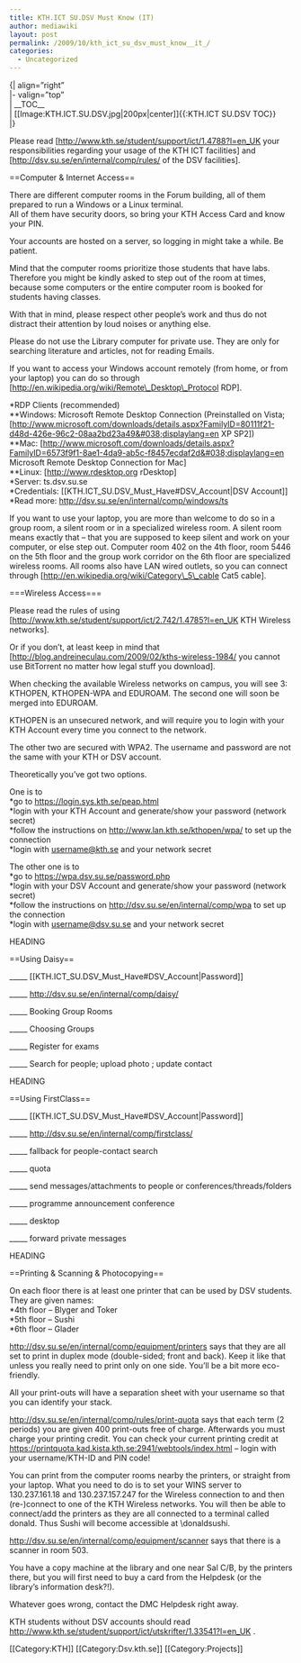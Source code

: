 ```yaml
---
title: KTH.ICT SU.DSV Must Know (IT)
author: mediawiki
layout: post
permalink: /2009/10/kth_ict_su_dsv_must_know__it_/
categories:
  - Uncategorized
---
```

{| align=&#8221;right&#8221;  
|- valign=&#8221;top&#8221;  
| \_\_TOC\_\_  
| [[Image:KTH.ICT.SU.DSV.jpg|200px|center]]{{:KTH.ICT SU.DSV TOC}}  
|}

Please read [http://www.kth.se/student/support/ict/1.4788?l=en_UK your responsibilities regarding your usage of the KTH ICT facilities] and [http://dsv.su.se/en/internal/comp/rules/ of the DSV facilities].

==Computer &#038; Internet Access==

There are different computer rooms in the Forum building, all of them prepared to run a Windows or a Linux terminal.  
All of them have security doors, so bring your KTH Access Card and know your PIN.

Your accounts are hosted on a server, so logging in might take a while. Be patient.

Mind that the computer rooms prioritize those students that have labs. Therefore you might be kindly asked to step out of the room at times, because some computers or the entire computer room is booked for students having classes.

With that in mind, please respect other people&#8217;s work and thus do not distract their attention by loud noises or anything else.

Please do not use the Library computer for private use. They are only for searching literature and articles, not for reading Emails.

If you want to access your Windows account remotely (from home, or from your laptop) you can do so through [http://en.wikipedia.org/wiki/Remote\_Desktop\_Protocol RDP].

*RDP Clients (recommended)  
**Windows: Microsoft Remote Desktop Connection (Preinstalled on Vista; [http://www.microsoft.com/downloads/details.aspx?FamilyID=80111f21-d48d-426e-96c2-08aa2bd23a49&#038;displaylang=en XP SP2])  
**Mac: [http://www.microsoft.com/downloads/details.aspx?FamilyID=6573f9f1-8ae1-4da9-ab5c-f8457ecdaf2d&#038;displaylang=en Microsoft Remote Desktop Connection for Mac]  
**Linux: [http://www.rdesktop.org rDesktop]  
*Server: ts.dsv.su.se  
*Credentials: [[KTH.ICT\_SU.DSV\_Must\_Have#DSV\_Account|DSV Account]]  
*Read more: http://dsv.su.se/en/internal/comp/windows/ts

If you want to use your laptop, you are more than welcome to do so in a group room, a silent room or in a specialized wireless room. A silent room means exactly that &#8211; that you are supposed to keep silent and work on your computer, or else step out. Computer room 402 on the 4th floor, room 5446 on the 5th floor and the group work corridor on the 6th floor are specialized wireless rooms. All rooms also have LAN wired outlets, so you can connect through [http://en.wikipedia.org/wiki/Category\_5\_cable Cat5 cable].

===Wireless Access===

Please read the rules of using [http://www.kth.se/student/support/ict/2.742/1.4785?l=en_UK KTH Wireless networks].

Or if you don&#8217;t, at least keep in mind that [http://blog.andreineculau.com/2009/02/kths-wireless-1984/ you cannot use BitTorrent no matter how legal stuff you download].

When checking the available Wireless networks on campus, you will see 3: KTHOPEN, KTHOPEN-WPA and EDUROAM. The second one will soon be merged into EDUROAM.

KTHOPEN is an unsecured network, and will require you to login with your KTH Account every time you connect to the network.

The other two are secured with WPA2. The username and password are not the same with your KTH or DSV account.

Theoretically you&#8217;ve got two options.

One is to  
*go to https://login.sys.kth.se/peap.html  
*login with your KTH Account and generate/show your password (network secret)  
*follow the instructions on http://www.lan.kth.se/kthopen/wpa/ to set up the connection  
*login with username@kth.se and your network secret

The other one is to  
*go to https://wpa.dsv.su.se/password.php  
*login with your DSV Account and generate/show your password (network secret)  
*follow the instructions on http://dsv.su.se/en/internal/comp/wpa to set up the connection  
*login with username@dsv.su.se and your network secret

<google>HEADING</google>

==Using Daisy==

\_____ [[KTH.ICT\_SU.DSV\_Must\_Have#DSV\_Account|Password]]

\_____ http://dsv.su.se/en/internal/comp/daisy/

\_____ Booking Group Rooms

\_____ Choosing Groups

\_____ Register for exams

\_____ Search for people; upload photo ; update contact

<google>HEADING</google>

==Using FirstClass==

\_____ [[KTH.ICT\_SU.DSV\_Must\_Have#DSV\_Account|Password]]

\_____ http://dsv.su.se/en/internal/comp/firstclass/

\_____ fallback for people-contact search

\_____ quota

\_____ send messages/attachments to people or conferences/threads/folders

\_____ programme announcement conference

\_____ desktop

\_____ forward private messages

<google>HEADING</google>

==Printing &#038; Scanning &#038; Photocopying==

On each floor there is at least one printer that can be used by DSV students. They are given names:  
*4th floor &#8211; Blyger and Toker  
*5th floor &#8211; Sushi  
*6th floor &#8211; Glader

http://dsv.su.se/en/internal/comp/equipment/printers says that they are all set to print in duplex mode (double-sided; front and back). Keep it like that unless you really need to print only on one side. You&#8217;ll be a bit more eco-friendly.

All your print-outs will have a separation sheet with your username so that you can identify your stack.

http://dsv.su.se/en/internal/comp/rules/print-quota says that each term (2 periods) you are given 400 print-outs free of charge. Afterwards you must charge your printing credit. You can check your current printing credit at https://printquota.kad.kista.kth.se:2941/webtools/index.html &#8211; login with your username/KTH-ID and PIN code!

You can print from the computer rooms nearby the printers, or straight from your laptop. What you need to do is to set your WINS server to 130.237.161.18 and 130.237.157.247 for the Wireless connection to and then (re-)connect to one of the KTH Wireless networks. You will then be able to connect/add the printers as they are all connected to a terminal called donald. Thus Sushi will become accessible at \donaldsushi.

http://dsv.su.se/en/internal/comp/equipment/scanner says that there is a scanner in room 503.

You have a copy machine at the library and one near Sal C/B, by the printers there, but you will first need to buy a card from the Helpdesk (or the library&#8217;s information desk?!).

Whatever goes wrong, contact the DMC Helpdesk right away.

KTH students without DSV accounts should read http://www.kth.se/student/support/ict/utskrifter/1.33541?l=en_UK .

\[[Category:KTH]\] \[[Category:Dsv.kth.se\]] [[Category:Projects]]